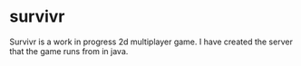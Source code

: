 # survivr

Survivr is a work in progress 2d multiplayer game. I have created the server that the game runs from in java.
